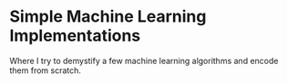 # Simple Machine Learning Implementations
Where I try to demystify a few machine learning algorithms and encode them from scratch. 
